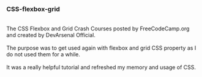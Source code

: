 ### CSS-flexbox-grid
<br />
The CSS Flexbox and Grid Crash Courses posted by FreeCodeCamp.org and created by DevArsenal Official. <br /> <br />
The purpose was to get used again with flexbox and grid CSS property as I do not used them for a while. <br /> <br />
It was a really helpful tutorial and refreshed my memory and usage of CSS.
